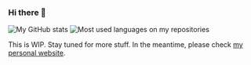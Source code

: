 ### Hi there 👋

![My GitHub stats](https://github-readme-stats.vercel.app/api?username=gmmcal&count_private=true&show_icons=true&custom_title=My%20GitHub%20stats")
![Most used languages on my repositories](https://github-readme-stats.vercel.app/api/top-langs/?username=gmmcal&layout=compact&custom_title=Most%20used%20languages%20on%20my%20repositories)

This is WIP. Stay tuned for more stuff. In the meantime, please check [my personal website](https://www.gustavocunha.dev).
